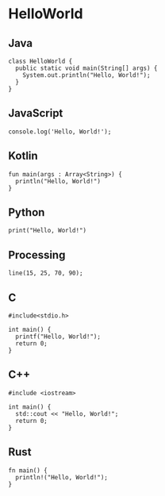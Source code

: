 # HelloWorld

## Java

```
class HelloWorld {
  public static void main(String[] args) {
    System.out.println("Hello, World!"); 
  }
}
```

## JavaScript

```
console.log('Hello, World!');
```

## Kotlin

```
fun main(args : Array<String>) {
  println("Hello, World!")
}
```

## Python

```
print("Hello, World!")
```

## Processing

```
line(15, 25, 70, 90);
```

## C

```
#include<stdio.h>

int main() {
  printf("Hello, World!");
  return 0;
}
```

## C++

```
#include <iostream>

int main() {
  std::cout << "Hello, World!";
  return 0;
}
```

## Rust

```
fn main() {
  println!("Hello, World!");
}
```
